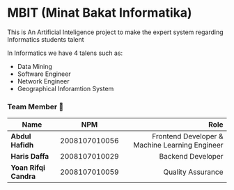 # MBIT (Minat Bakat Informatika)


<p>This is An Artificial Inteligence project to make the expert system regarding Informatics students talent </p>

In Informatics we have 4 talens such as:

<ul>
<li>Data Mining </li>
<li> Software Engineer </li>
<li> Network Engineer </li>
<li> Geographical Inforamtion System </li>
</ul>



### Team Member 🥇
  
  | Name        | NPM           | Role |
| ------------- |:-------------:| -----:|
| <b>Abdul Hafidh</b>       | 2008107010056 | Frontend Developer & Machine Learning Engineer|
| <b>Haris Daffa</b>  | 2008107010029      |   Backend Developer |
| <b>Yoan Rifqi Candra  </b>      | 2008107010059      |  Quality Assurance |





